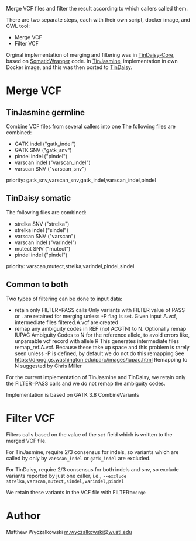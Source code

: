 Merge VCF files and filter the result according to which callers called them.

There are two separate steps, each with their own script, docker image, and CWL tool:
* Merge VCF
* Filter VCF

Orginal implementation of merging and filtering was in
[TinDaisy-Core][tindaisy-core], based on [SomaticWrapper][somaticwrapper] code.
In [TinJasmine][tinjasmine], implementation in own Docker image, and this was
then ported to [TinDaisy][tindaisy].

[tindaisy-core]: https://github.com/ding-lab/TinDaisy-Core/blob/master/src/merge_vcf.pl
[somaticwrapper]: https://github.com/ding-lab/somaticwrapper
[tinjasmine]: https://github.com/ding-lab/TinJasmine
[tindaisy]: https://github.com/ding-lab/TinDaisy

# Merge VCF

## TinJasmine germline
Combine VCF files from several callers into one
The following files are combined:
* GATK indel          ("gatk_indel")
* GATK SNV            ("gatk_snv")
* pindel indel        ("pindel")
* varscan indel       ("varscan_indel")
* varscan SNV         ("varscan_snv")

priority: gatk_snv,varscan_snv,gatk_indel,varscan_indel,pindel

## TinDaisy somatic
The following files are combined:
* strelka SNV         ("strelka")
* strelka indel       ("sindel")
* varscan SNV         ("varscan")
* varscan indel       ("varindel")
* mutect SNV          ("mutect")
* pindel indel        ("pindel")

priority: varscan,mutect,strelka,varindel,pindel,sindel

## Common to both
Two types of filtering can be done to input data:
* retain only FILTER=PASS calls
    Only variants with FILTER value of PASS or . are retained for merging
    unless -P flag is set.  Given input A.vcf, intermediate files filtered.A.vcf are created
* remap any ambiguity codes in REF (not ACGTN) to N.
    Optionally remap IUPAC Ambiguity Codes to N for the reference allele, to avoid errors like,
        unparsable vcf record with allele R
    This generates intermediate files remap_ref.A.vcf.  Because these take up space and this
    problem is rarely seen unless -P is defined, by default we do not do this remapping
    See https://droog.gs.washington.edu/parc/images/iupac.html  Remapping to N suggested by Chris Miller

For the current implementation of TinJasmine and TinDaisy, we retain only the FILTER=PASS calls and we do not remap the ambiguity
codes.

Implementation is based on GATK 3.8 CombineVariants

# Filter VCF

Filters calls based on the value of the `set` field which is written to the merged VCF file.  

For TinJasmine, require 2/3 consensus for indels, so variants which are called by only by `varscan_indel` or `gatk_indel` are excluded.

For TinDaisy, require 2/3 consensus for both indels and snv, so exclude variants reported by just one caller, i.e.,
`--exclude strelka,varscan,mutect,sindel,varindel,pindel`

We retain these variants in the VCF file with FILTER=`merge` 

# Author

Matthew Wyczalkowski <m.wyczalkowski@wustl.edu>
